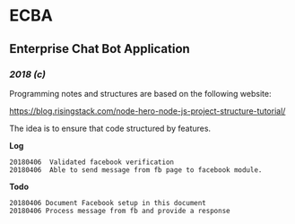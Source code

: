 # ECBA

## Enterprise Chat Bot Application

### *2018 (c)*

Programming notes and structures are based on the following website:

https://blog.risingstack.com/node-hero-node-js-project-structure-tutorial/

The idea is to ensure that code structured by features.

**Log**
```
20180406  Validated facebook verification
20180406  Able to send message from fb page to facebook module.
```
**Todo**
```
20180406 Document Facebook setup in this document
20180406 Process message from fb and provide a response
```
